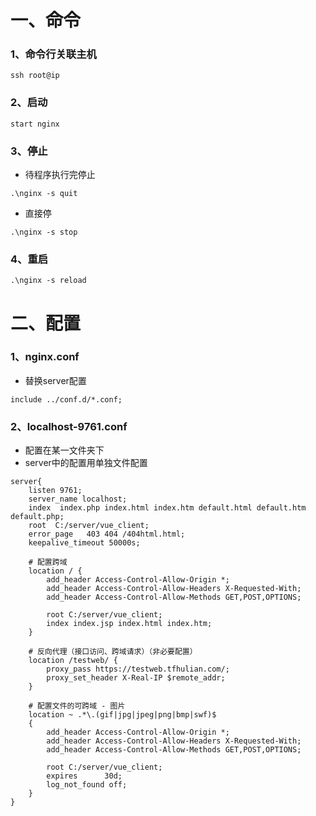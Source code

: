 # 一、命令
### 1、命令行关联主机
```
ssh root@ip
```
### 2、启动
```
start nginx
```
### 3、停止
- 待程序执行完停止
```
.\nginx -s quit
```
- 直接停
```
.\nginx -s stop 
```
### 4、重启
```
.\nginx -s reload
```

# 二、配置
### 1、nginx.conf
- 替换server配置
```
include ../conf.d/*.conf;
```

### 2、localhost-9761.conf
- 配置在某一文件夹下
- server中的配置用单独文件配置
```
server{
    listen 9761;
    server_name localhost;
    index  index.php index.html index.htm default.html default.htm default.php;
    root  C:/server/vue_client;
    error_page   403 404 /404html.html;
    keepalive_timeout 50000s;
    
    # 配置跨域
    location / {
        add_header Access-Control-Allow-Origin *;
        add_header Access-Control-Allow-Headers X-Requested-With;
        add_header Access-Control-Allow-Methods GET,POST,OPTIONS;

        root C:/server/vue_client;
        index index.jsp index.html index.htm;
    }

    # 反向代理（接口访问、跨域请求）（非必要配置）
    location /testweb/ {
        proxy_pass https://testweb.tfhulian.com/;
        proxy_set_header X-Real-IP $remote_addr;
    }
    
    # 配置文件的可跨域 - 图片
    location ~ .*\.(gif|jpg|jpeg|png|bmp|swf)$
    {
        add_header Access-Control-Allow-Origin *;
        add_header Access-Control-Allow-Headers X-Requested-With;
        add_header Access-Control-Allow-Methods GET,POST,OPTIONS;

        root C:/server/vue_client;
        expires      30d;
        log_not_found off;
    }
}
```